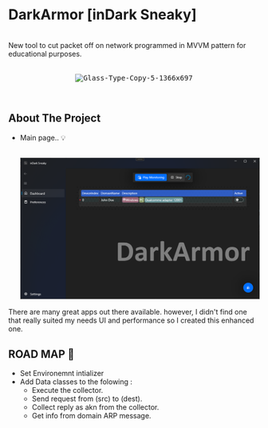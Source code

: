# DarkArmor [inDark Sneaky]
</br>New tool to cut packet off on network programmed in MVVM pattern for educational purposes.</br></br>
<p align="center">
<kbd>
<img src="wpfui-icon.ico" alt="Glass-Type-Copy-5-1366x697" 
style="corner-radius: 4; border: 5; border-color: blue;">
</kbd>
</p>
</br>

<!-- ABOUT THE PROJECT -->
## About The Project


* Main page.. 💡 </br></br>

    <a href=""><img src="./Screenshot 2024-06-17 024644.png" ></a>


There are many great apps out there available. however, I didn't find one that really suited my needs UI and performance so I created this enhanced one.

<!-- ROADMAP PROJECT -->
## ROAD MAP 🌴
* Set Environemnt intializer
* Add Data classes to the folowing : 
    * Execute the collector.
    * Send request from (src) to (dest).
    * Collect reply as akn from the collector.
    * Get info from domain ARP message.
